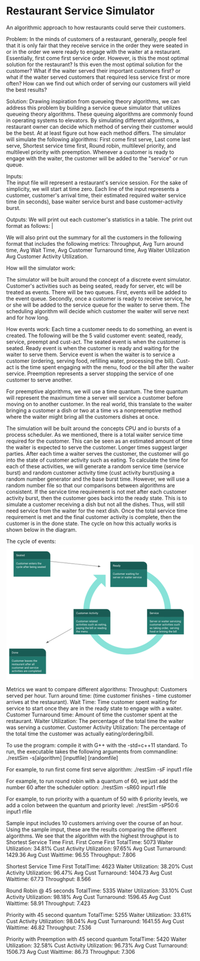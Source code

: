 # Restaurant Service Simulator
An algorithmic approach to how restaurants could serve their customers.

Problem:
In the minds of customers of a restaurant, generally, people feel that it is only fair that they receive service in the order they were seated in or in the order we were ready to engage with the waiter at a restaurant. Essentially, first come first service order.  However, is this the most optimal solution for the restaurant? Is this even the most optimal solution for the customer? What if the waiter served their important customers first? or what if the waiter served customers that required less service first or more often?  How can we find out which order of serving our customers will yield the best results?  

Solution:
Drawing inspiration from queueing theory algorithms, we can address this problem by building a service queue simulator that utilizes queueing theory algorithms. These queuing algorithms are commonly found in operating systems to elevators. By simulating different algorithms, a restaurant owner can decide which method of serving their customer would be the best. At at least figure out how each method differs.
The simulator will simulate the following algorithms: First come first serve, Last come last serve, Shortest service time first, Round robin, multilevel priority, and multilevel priority with preemption. Whenever a customer is ready to engage with the waiter, the customer will be added to the "service" or run queue.

Inputs:  
The input file will represent a restaurant's service session.  For the sake of simplicity, we will start at time zero. Each line of the input represents a customer, customer's arrival time, their estimated required waiter service time (in seconds), base waiter service burst and base customer-activity burst.

Outputs:
We will print out each customer's statistics in a table. The print out format as follows:
<Seating Time> <Total Service Time> <Base Service Burst><Base Cust-Act burst> <Priority Level> | <Finish Time> <Turnaround Time> <Total Cust-Act Time> <Total Cust Wait Time>

We will also print out the summary for all the customers in the following format that includes the following metrics:
Throughput, Avg Turn around time, Avg Wait Time, Avg Customer Turnaround time, Avg Waiter Utilization Avg Customer Activity Utilization. 

How will the simulator work:

The simulator will be built around the concept of a discrete event simulator.  Customer's activities such as being seated, ready for server, etc will be treated as events. There will be two queues. First, events will be added to the event queue. Secondly, once a customer is ready to receive service, he or she will be added to the service queue for the waiter to serve them. The scheduling algorithm will decide which customer the waiter will serve next and for how long.

How events work: 
Each time a customer needs to do something, an event is created.  The following will be the 5 valid customer event: seated, ready, service, preempt and cust-act.  The seated event is when the customer is seated. Ready event is when the customer is ready and waiting for the waiter to serve them. Service event is when the waiter is to service a customer (ordering, serving food, refilling water, processing the bill). Cust-act is the time spent engaging with the menu, food or the bill after the waiter service. Preemption represents a server stopping the service of one customer to serve another. 

For preemptive algorithms, we will use a time quantum. The time quantum will represent the maximum time a server will service a customer before moving on to another customer.  In the real world, this translate to the waiter bringing a customer a dish or two at a time vs a nonpreemptive method where the waiter might bring all the customers dishes at once. 

The simulation will be built around the concepts CPU and io bursts of a process scheduler. As we mentioned, there is a total waiter service time required for the customer. This can be seen as an estimated amount of time the waiter is expected to serve the customer. Longer times suggest larger parties.  After each time a waiter serves the customer, the customer will go into the state of customer activity such as eating.  To calculate the time for each of these activities, we will generate a random service time (service burst) and random customer activity time (cust activity  burst)using a random number generator and the base burst time. However, we will use a random number file so that our comparisons between algorithms are consistent. If the service time requirement is not met after each customer activity burst, then the customer goes back into the ready state.  This is to simulate a customer receiving a dish but not all the dishes. Thus, will still need service from the waiter for the next dish. Once the total service time requirement is met and the final customer activity is complete, then the customer is in the done state. The cycle on how this actually works is shown below in the diagram.

The cycle of events: 
![alt text](https://github.com/mrchowmein/Restaurant_Service_Simulator/blob/master/restsimcycle.png)

Metrics we want to compare different algorithms:
Throughput: Customers served per hour.
Turn around time: (time customer finishes - time customer arrives at the restaurant).
Wait Time: Time customer spent waiting for service to start once they are in the ready state to engage with a waiter.
Customer Turnaround time: Amount of time the customer spent at the restaurant. 
Waiter Utilization: The percentage of the total time the waiter was serving a customer.
Customer Activity Utilization: The percentage of the total time the customer was actually eating/ordering/bill.

To use the program: compile it with G++ with the -std=c++11 standard.
To run, the executable takes the following arguments from commandline:
./restSim -s[algorithm] [inputfile] [randomfile]

For example, to run first come first serve algorithm:
./restSim -sF input1 rfile

For example, to run round robin with a quantum of 60, we just add the number 60 after the scheduler option:
./restSim -sR60 input1 rfile

For example, to run priority with a quantum of 50 with 6 priority levels, we add a colon between the quantum and priority level:
./restSim -sP50:6 input1 rfile

Sample input includes 10 customers arriving over the course of an hour.
Using the sample imput, these are the results comparing the different algorithms. We see that the algorithm with the highest throughput is to Shortest Service Time First.
First Come First
TotalTime: 5073
Waiter Utilization: 34.81%
Cust Activity Utilization: 97.65%
Avg Cust Turnaround: 1429.36
Avg Cust Waittime: 96.55
Throughput: 7.806

Shortest Service Time First
TotalTime: 4623
Waiter Utilization: 38.20%
Cust Activity Utilization: 96.47%
Avg Cust Turnaround: 1404.73
Avg Cust Waittime: 67.73
Throughput: 8.566

Round Robin @ 45 seconds
TotalTime: 5335
Waiter Utilization: 33.10%
Cust Activity Utilization: 98.18%
Avg Cust Turnaround: 1596.45
Avg Cust Waittime: 58.91
Throughput: 7.423

Priority with 45 second quantum
TotalTime: 5255
Waiter Utilization: 33.61%
Cust Activity Utilization: 98.04%
Avg Cust Turnaround: 1641.55
Avg Cust Waittime: 46.82
Throughput: 7.536

Priority with Preemption with 45 second quantum 
TotalTime: 5420
Waiter Utilization: 32.58%
Cust Activity Utilization: 96.73%
Avg Cust Turnaround: 1506.73
Avg Cust Waittime: 86.73
Throughput: 7.306

